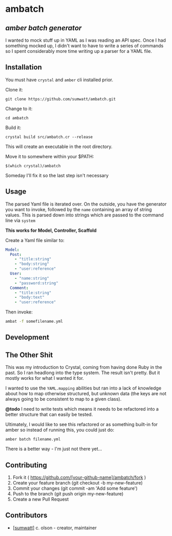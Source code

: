 # ambatch

## *amber batch generator*

I wanted to mock stuff up in YAML as I was reading an API spec. Once I had something
mocked up, I didn't want to have to write a series of commands so I spent considerably
more time writing up a parser for a YAML file.

## Installation

You must have `crystal` and `amber` cli installed prior.

Clone it:
```
git clone https://github.com/sumwatt/ambatch.git
```
Change to it:
```
cd ambatch
```
Build it:
```
crystal build src/ambatch.cr --release
```
This will create an executable in the root directory.

Move it to somewhere within your $PATH:
```
$(which crystal)/ambatch
```

Someday I'll fix it so the last step isn't necessary



## Usage

The parsed Yaml file is iterated over. On the outside, you have the generator you want to invoke, followed by the `name` containing an array of string values. This is parsed down into strings which are passed to the command line via `system`

**This works for Model, Controller, Scaffold**

Create a Yaml file similar to:

```yaml
Model:
  Post:
    - "title:string"
    - "body:string"
    - "user:reference"
  User:
    - "name:string"
    - "password:string"
  Comment:
    - "title:string"
    - "body:text"
    - "user:reference"
```

Then invoke:

```bash
ambat -f somefilename.yml
```

## Development

## The Other Shit
This was my introduction to Crystal, coming from having done Ruby in the past. So I ran headlong into the type system. The result isn't pretty. But it mostly works for what I wanted it for.

I wanted to use the `YAML.mapping` abilities but ran into a lack of knowledge
about how to map otherwise structured, but unknown data (the keys are not always going to be consistent to map to a given class).

**@todo** I need to write tests which means it needs to be refactored into a better structure that can easily be tested.

Ultimately, I would like to see this refactored or as something built-in for amber so instead of running this, you could just do:

```
amber batch filename.yml
```



There is a better way - I'm just not there yet...


## Contributing

1. Fork it ( https://github.com/[your-github-name]/ambatch/fork )
2. Create your feature branch (git checkout -b my-new-feature)
3. Commit your changes (git commit -am 'Add some feature')
4. Push to the branch (git push origin my-new-feature)
5. Create a new Pull Request



## Contributors

- [[sumwatt]](https://github.com/[sumwatt]) c. olson - creator, maintainer
